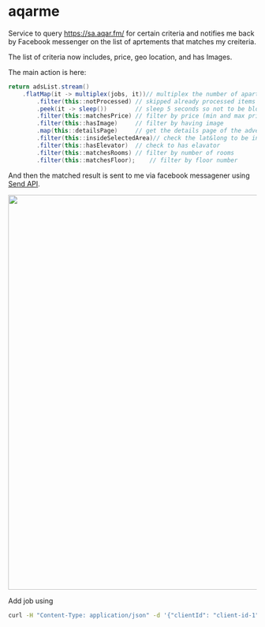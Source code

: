 # aqarme

Service to query https://sa.aqar.fm/ for certain criteria and notifies me back by Facebook messenger on the list of aprtements 
that matches my creiteria.


The list of criteria now includes, price, geo location, and has Images.

The main action is here:

```java
return adsList.stream()
	.flatMap(it -> multiplex(jobs, it))// multiplex the number of apartements into the number of jobs running
        .filter(this::notProcessed)	// skipped already processed items
        .peek(it -> sleep())		// sleep 5 seconds so not to be blocked by aqar.fm
        .filter(this::matchesPrice)	// filter by price (min and max prices)
        .filter(this::hasImage)		// filter by having image
        .map(this::detailsPage)		// get the details page of the advertise, get from the LRU cache if found
        .filter(this::insideSelectedArea)// check the lat&long to be inside the selected area on map
        .filter(this::hasElevator)	// check to has elavator
        .filter(this::matchesRooms)	// filter by number of rooms
        .filter(this::matchesFloor);	// filter by floor number
```

And then the matched result is sent to me via facebook messagener using [Send API](https://developers.facebook.com/docs/messenger-platform/send-api-reference).

<p align="center">
<img src="https://github.com/mhewedy/aqarme/raw/master/img.PNG" width="800">
</p>


Add job using

```bash
curl -H "Content-Type: application/json" -d '{"clientId": "client-id-1", "name": "my first job", "senders": "966593642012,00201095771359", "jobDetail": {"vertexes": "24.675722;46.556282,24.669794;46.542549,24.617369;46.568298,24.60426;46.588898,24.621115;46.656532,24.63984;46.647949,24.645145;46.625633,24.677906;46.640396,24.710034;46.618767,24.735606;46.590614", "maxPrice": "25000", "hasImages": "true", "hasElevator": "true", "numRooms": "2,3", "floorNumber": "1,2"}}' http://localhost:8080/api/job
```
